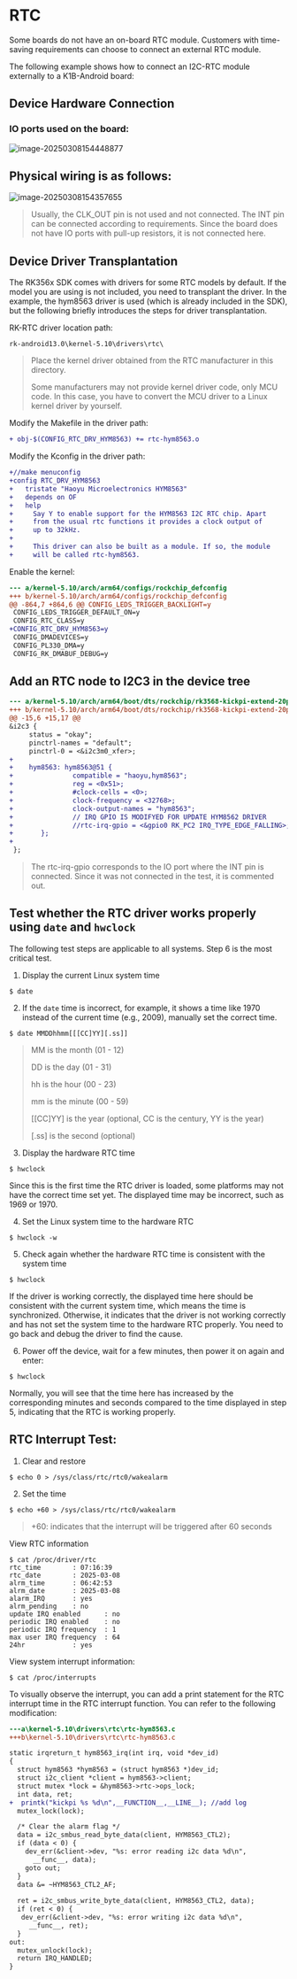 # RTC

Some boards do not have an on-board RTC module. Customers with time-saving requirements can choose to connect an external RTC module.

The following example shows how to connect an I2C-RTC module externally to a K1B-Android board:

## Device Hardware Connection

### IO ports used on the board:

![image-20250308154448877](http://tanzhtanzh.oss-cn-shenzhen.aliyuncs.com/img/image-20250308154448877.png)

## Physical wiring is as follows:

![image-20250308154357655](http://tanzhtanzh.oss-cn-shenzhen.aliyuncs.com/img/image-20250308154357655.png)

> Usually, the CLK_OUT pin is not used and not connected. The INT pin can be connected according to requirements. Since the board does not have IO ports with pull-up resistors, it is not connected here.

## Device Driver Transplantation

The RK356x SDK comes with drivers for some RTC models by default. If the model you are using is not included, you need to transplant the driver. In the example, the hym8563 driver is used (which is already included in the SDK), but the following briefly introduces the steps for driver transplantation.

RK-RTC driver location path:

```
rk-android13.0\kernel-5.10\drivers\rtc\
```

> Place the kernel driver obtained from the RTC manufacturer in this directory.
>
> Some manufacturers may not provide kernel driver code, only MCU code. In this case, you have to convert the MCU driver to a Linux kernel driver by yourself.

Modify the Makefile in the driver path:

```diff
+ obj-$(CONFIG_RTC_DRV_HYM8563)	+= rtc-hym8563.o 
```

Modify the Kconfig in the driver path:

```diff
+//make menuconfig
+config RTC_DRV_HYM8563
+	tristate "Haoyu Microelectronics HYM8563"
+	depends on OF
+	help
+	  Say Y to enable support for the HYM8563 I2C RTC chip. Apart
+	  from the usual rtc functions it provides a clock output of
+	  up to 32kHz.
+
+	  This driver can also be built as a module. If so, the module
+	  will be called rtc-hym8563.
```

Enable the kernel:

```diff
--- a/kernel-5.10/arch/arm64/configs/rockchip_defconfig
+++ b/kernel-5.10/arch/arm64/configs/rockchip_defconfig
@@ -864,7 +864,6 @@ CONFIG_LEDS_TRIGGER_BACKLIGHT=y
 CONFIG_LEDS_TRIGGER_DEFAULT_ON=y
 CONFIG_RTC_CLASS=y
+CONFIG_RTC_DRV_HYM8563=y
 CONFIG_DMADEVICES=y
 CONFIG_PL330_DMA=y
 CONFIG_RK_DMABUF_DEBUG=y

```

## Add an RTC node to I2C3 in the device tree

```diff
--- a/kernel-5.10/arch/arm64/boot/dts/rockchip/rk3568-kickpi-extend-20pin.dtsi
+++ b/kernel-5.10/arch/arm64/boot/dts/rockchip/rk3568-kickpi-extend-20pin.dtsi
@@ -15,6 +15,17 @@ 
&i2c3 {
     status = "okay";
     pinctrl-names = "default";
     pinctrl-0 = <&i2c3m0_xfer>;
+
+    hym8563: hym8563@51 {
+               compatible = "haoyu,hym8563";
+               reg = <0x51>;
+               #clock-cells = <0>;
+               clock-frequency = <32768>;
+               clock-output-names = "hym8563";
+               // IRQ GPIO IS MODIFYED FOR UPDATE HYM8562 DRIVER 
+               //rtc-irq-gpio = <&gpio0 RK_PC2 IRQ_TYPE_EDGE_FALLING>;
+       };
+
 };
```

> The rtc-irq-gpio corresponds to the IO port where the INT pin is connected. Since it was not connected in the test, it is commented out.

## Test whether the RTC driver works properly using `date` and `hwclock`

The following test steps are applicable to all systems. Step 6 is the most critical test.

1. Display the current Linux system time

```shell
$ date
```

2. If the `date` time is incorrect, for example, it shows a time like 1970 instead of the current time (e.g., 2009), manually set the correct time.

```shell
$ date MMDDhhmm[[[CC]YY][.ss]]
```

> MM is the month (01 - 12)
>
> DD is the day (01 - 31)
>
> hh is the hour (00 - 23)
>
> mm is the minute (00 - 59)
>
> [[CC]YY] is the year (optional, CC is the century, YY is the year)
>
> [.ss] is the second (optional)

3. Display the hardware RTC time

```shell
$ hwclock
```

Since this is the first time the RTC driver is loaded, some platforms may not have the correct time set yet. The displayed time may be incorrect, such as 1969 or 1970.

4. Set the Linux system time to the hardware RTC

```shell
$ hwclock -w
```

5. Check again whether the hardware RTC time is consistent with the system time

```shell
$ hwclock
```

If the driver is working correctly, the displayed time here should be consistent with the current system time, which means the time is synchronized. Otherwise, it indicates that the driver is not working correctly and has not set the system time to the hardware RTC properly. You need to go back and debug the driver to find the cause.

6. Power off the device, wait for a few minutes, then power it on again and enter:

```shell
$ hwclock
```

Normally, you will see that the time here has increased by the corresponding minutes and seconds compared to the time displayed in step 5, indicating that the RTC is working properly.

## RTC Interrupt Test:

1. Clear and restore

```shell
$ echo 0 > /sys/class/rtc/rtc0/wakealarm
```

2. Set the time

```shell
$ echo +60 > /sys/class/rtc/rtc0/wakealarm 
```

> +60: indicates that the interrupt will be triggered after 60 seconds

View RTC information

```shell
$ cat /proc/driver/rtc
rtc_time        : 07:16:39
rtc_date        : 2025-03-08
alrm_time       : 06:42:53
alrm_date       : 2025-03-08
alarm_IRQ       : yes
alrm_pending    : no
update IRQ enabled      : no
periodic IRQ enabled    : no
periodic IRQ frequency  : 1
max user IRQ frequency  : 64
24hr            : yes
```

View system interrupt information:

```shell
$ cat /proc/interrupts
```

To visually observe the interrupt, you can add a print statement for the RTC interrupt time in the RTC interrupt function. You can refer to the following modification:

```diff
---a\kernel-5.10\drivers\rtc\rtc-hym8563.c
+++b\kernel-5.10\drivers\rtc\rtc-hym8563.c

static irqreturn_t hym8563_irq(int irq, void *dev_id)
{
  struct hym8563 *hym8563 = (struct hym8563 *)dev_id;
  struct i2c_client *client = hym8563->client;
  struct mutex *lock = &hym8563->rtc->ops_lock;
  int data, ret;
+  printk("kickpi %s %d\n",__FUNCTION__,__LINE__); //add log
  mutex_lock(lock);

  /* Clear the alarm flag */
  data = i2c_smbus_read_byte_data(client, HYM8563_CTL2);
  if (data < 0) {
    dev_err(&client->dev, "%s: error reading i2c data %d\n",
      __func__, data);
    goto out;
  }
  data &= ~HYM8563_CTL2_AF;
  
  ret = i2c_smbus_write_byte_data(client, HYM8563_CTL2, data);
  if (ret < 0) {
   dev_err(&client->dev, "%s: error writing i2c data %d\n",
     __func__, ret);
  }
out:
  mutex_unlock(lock);
  return IRQ_HANDLED;
}
```